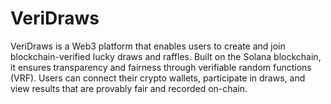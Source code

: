 # VeriDraws
VeriDraws is a Web3 platform that enables users to create and join blockchain-verified lucky draws and raffles. Built on the Solana blockchain, it ensures transparency and fairness through verifiable random functions (VRF). Users can connect their crypto wallets, participate in draws, and view results that are provably fair and recorded on-chain.
